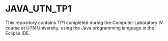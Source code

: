 # JAVA_UTN_TP1
This repository contains TP1 completed during the Computer Laboratory IV course at UTN University, using the Java programming language in the Eclipse IDE.
